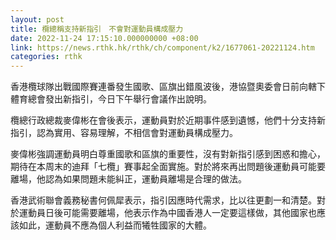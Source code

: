 ```yaml
---
layout: post
title: 欖總稱支持新指引　不會對運動員構成壓力
date: 2022-11-24 17:15:10.000000000 +08:00
link: https://news.rthk.hk/rthk/ch/component/k2/1677061-20221124.htm
categories: rthk
---
```


香港欖球隊出戰國際賽連番發生國歌、區旗出錯風波後，港協暨奧委會日前向轄下體育總會發出新指引，今日下午舉行會議作出說明。

欖總行政總裁麥偉彬在會後表示，運動員對於近期事件感到遺憾，他們十分支持新指引，認為實用、容易理解，不相信會對運動員構成壓力。

麥偉彬強調運動員明白尊重國歌和區旗的重要性，沒有對新指引感到困惑和擔心，期待在本周末的迪拜「七欖」賽事起全面實施。對於將來再出問題後運動員可能要離場，他認為如果問題未能糾正，運動員離場是合理的做法。

香港武術聯會義務秘書何佩犀表示，指引因應時代需求，比以往更劃一和清楚。對於運動員日後可能需要離場，他表示作為中國香港人一定要這樣做，其他國家也應該如此，運動員不應為個人利益而犧牲國家的大體。
